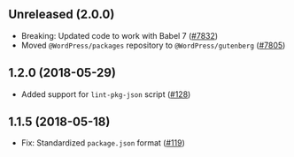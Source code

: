 ## Unreleased (2.0.0)

- Breaking: Updated code to work with Babel 7 ([#7832](https://github.com/WordPress/gutenberg/pull/7832))
- Moved `@WordPress/packages` repository to `@WordPress/gutenberg` ([#7805](https://github.com/WordPress/gutenberg/pull/7805))

## 1.2.0 (2018-05-29)

- Added support for `lint-pkg-json` script ([#128](https://github.com/WordPress/packages/pull/128))

## 1.1.5 (2018-05-18)

- Fix: Standardized `package.json` format ([#119](https://github.com/WordPress/packages/pull/119))
